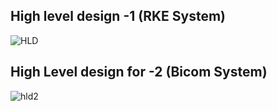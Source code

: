 ## High level design -1 (RKE System)
![HLD](https://user-images.githubusercontent.com/89115879/157697121-c7291a9e-94c3-4c96-877d-b95cc62df579.PNG)

## High Level design for -2 (Bicom System) 
![hld2](https://user-images.githubusercontent.com/89115879/157697128-2ddf3703-20d0-4ebe-9be6-90384660132f.PNG)
